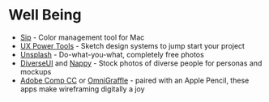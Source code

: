 # Well Being

* [Sip][1] - Color management tool for Mac
* [UX Power Tools][2] - Sketch design systems to jump start your project
* [Unsplash][3] - Do-what-you-what, completely free photos
* [DiverseUI][4] and [Nappy][5] - Stock photos of diverse people for personas and mockups
* [Adobe Comp CC][6] or [OmniGraffle][7] - paired with an Apple Pencil, these apps make wireframing digitally a joy



[1]:	http://leovogel.com/links/g
[2]:	http://leovogel.com/links/f
[3]:	http://leovogel.com/links/e
[4]:	http://leovogel.com/links/d
[5]:	http://leovogel.com/links/c
[6]:	http://leovogel.com/links/a
[7]:	http://leovogel.com/links/b